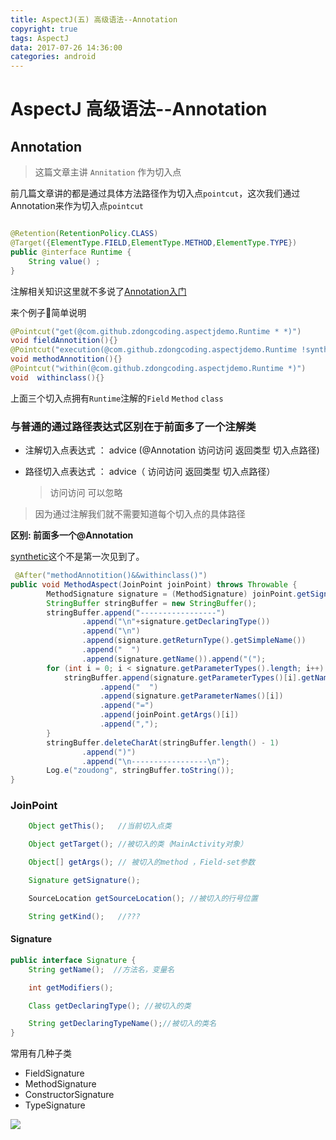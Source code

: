 ```yaml
---
title: AspectJ(五) 高级语法--Annotation
copyright: true
tags: AspectJ
data: 2017-07-26 14:36:00
categories: android
---
```

# AspectJ 高级语法--Annotation

## Annotation
>这篇文章主讲 ` Annitation ` 作为切入点  

前几篇文章讲的都是通过具体方法路径作为切入点` pointcut `，这次我们通过Annotation来作为切入点` pointcut `

```java

@Retention(RetentionPolicy.CLASS)
@Target({ElementType.FIELD,ElementType.METHOD,ElementType.TYPE})
public @interface Runtime {
    String value() ;
}
```
注解相关知识这里就不多说了[Annotation入门](http://www.jianshu.com/p/fed18201cb12)

来个例子🌰简单说明
```java
@Pointcut("get(@com.github.zdongcoding.aspectjdemo.Runtime * *)")
void fieldAnnotition(){}
@Pointcut("execution(@com.github.zdongcoding.aspectjdemo.Runtime !synthetic * *(..))")
void methodAnnotition(){}
@Pointcut("within(@com.github.zdongcoding.aspectjdemo.Runtime *)")
void  withinclass(){}
```
上面三个切入点拥有` Runtime `注解的` Field ` ` Method ` ` class ` 

### 与普通的通过路径表达式区别在于前面多了一个注解类 
+ 注解切入点表达式 ： advice (@Annotation 访问访问 返回类型 切入点路径)
- 路径切入点表达式 ： advice（            访问访问 返回类型 切入点路径）  
   >访问访问 可以忽略

> 因为通过注解我们就不需要知道每个切入点的具体路径 
 
**区别: 前面多一个@Annotation**

[synthetic](http://blog.csdn.net/wonengxing/article/details/32711915)这个不是第一次见到了。

```java
 @After("methodAnnotition()&&withinclass()")
public void MethodAspect(JoinPoint joinPoint) throws Throwable {
        MethodSignature signature = (MethodSignature) joinPoint.getSignature();
        StringBuffer stringBuffer = new StringBuffer();
        stringBuffer.append("-----------------")
                .append("\n"+signature.getDeclaringType())
                .append("\n")
                .append(signature.getReturnType().getSimpleName())
                .append("  ")
                .append(signature.getName()).append("(");
        for (int i = 0; i < signature.getParameterTypes().length; i++) {
            stringBuffer.append(signature.getParameterTypes()[i].getName())
                    .append("  ")
                    .append(signature.getParameterNames()[i])
                    .append("=")
                    .append(joinPoint.getArgs()[i])
                    .append(",");
        }
        stringBuffer.deleteCharAt(stringBuffer.length() - 1)
                .append(")")
                .append("\n-----------------\n");
        Log.e("zoudong", stringBuffer.toString());
}
```
### JoinPoint
```java
    Object getThis();   //当前切入点类

    Object getTarget(); //被切入的类（MainActivity对象）

    Object[] getArgs(); // 被切入的method ，Field-set参数

    Signature getSignature(); 

    SourceLocation getSourceLocation(); //被切入的行号位置

    String getKind();   //???
```
#### Signature
```java
public interface Signature {
    String getName();  //方法名，变量名

    int getModifiers();

    Class getDeclaringType(); //被切入的类 

    String getDeclaringTypeName();//被切入的类名
}
```
常用有几种子类
- FieldSignature
- MethodSignature
- ConstructorSignature
- TypeSignature

![](../assest/1787010-ad867955b97996e0.png)